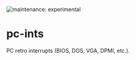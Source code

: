 ![maintenance: experimental](https://img.shields.io/badge/maintenance-experimental-blue.svg)

# pc-ints

PC retro interrupts (BIOS, DOS, VGA, DPMI, etc.).
